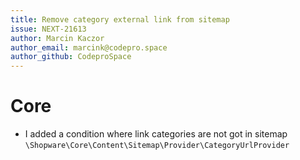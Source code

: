 ```yaml
---
title: Remove category external link from sitemap
issue: NEXT-21613
author: Marcin Kaczor
author_email: marcink@codepro.space
author_github: CodeproSpace
---
```


# Core
* I added a condition where link categories are not got in sitemap `\Shopware\Core\Content\Sitemap\Provider\CategoryUrlProvider`
